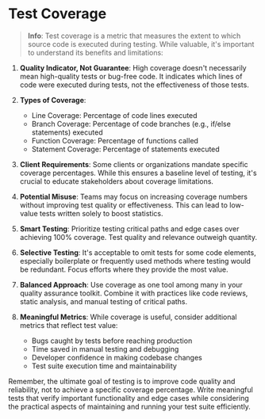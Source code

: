 # Test Coverage

> **Info**: Test coverage is a metric that measures the extent to which source code is executed during testing. While valuable, it's important to understand its benefits and limitations:

1. **Quality Indicator, Not Guarantee**: High coverage doesn't necessarily mean high-quality tests or bug-free code. It indicates which lines of code were executed during tests, not the effectiveness of those tests.

2. **Types of Coverage**: 
   - Line Coverage: Percentage of code lines executed
   - Branch Coverage: Percentage of code branches (e.g., if/else statements) executed
   - Function Coverage: Percentage of functions called
   - Statement Coverage: Percentage of statements executed

3. **Client Requirements**: Some clients or organizations mandate specific coverage percentages. While this ensures a baseline level of testing, it's crucial to educate stakeholders about coverage limitations.

4. **Potential Misuse**: Teams may focus on increasing coverage numbers without improving test quality or effectiveness. This can lead to low-value tests written solely to boost statistics.

5. **Smart Testing**: Prioritize testing critical paths and edge cases over achieving 100% coverage. Test quality and relevance outweigh quantity.

6. **Selective Testing**: It's acceptable to omit tests for some code elements, especially boilerplate or frequently used methods where testing would be redundant. Focus efforts where they provide the most value.

7. **Balanced Approach**: Use coverage as one tool among many in your quality assurance toolkit. Combine it with practices like code reviews, static analysis, and manual testing of critical paths.

8. **Meaningful Metrics**: While coverage is useful, consider additional metrics that reflect test value:
   - Bugs caught by tests before reaching production
   - Time saved in manual testing and debugging
   - Developer confidence in making codebase changes
   - Test suite execution time and maintainability

Remember, the ultimate goal of testing is to improve code quality and reliability, not to achieve a specific coverage percentage. Write meaningful tests that verify important functionality and edge cases while considering the practical aspects of maintaining and running your test suite efficiently.